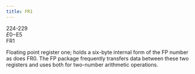 ```yaml
---
title: FR1
---
```

224-229  
$E0-$E5  
FR1  
  
Floating point register one; holds a six-byte internal form of the FP number as does FR0. The FP package frequently transfers data between these two registers and uses both for two-number arithmetic operations.  
